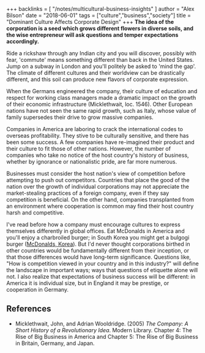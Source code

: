 +++
backlinks = [
  "/notes/multicultural-business-insights"
]
author = "Alex Bilson"
date = "2018-06-01"
tags = ["culture","business","society"]
title = "Dominant Culture Affects Corporate Design"
+++
**The idea of the corporation is a seed which grows different flowers in diverse soils, and the wise entrepreneur will ask questions and temper expectations accordingly.**

Ride a rickshaw through any Indian city and you will discover, possibly with fear, 'commute' means something different than back in the United States.  Jump on a subway in London and you'll politely be asked to 'mind the gap'.  The climate of different cultures and their worldview can be drastically different, and this soil can produce new flavors of corporate expression.

When the Germans engineered the company, their culture of education and respect for working class managers made a dramatic impact on the growth of their economic infrastructure (Micklethwait, loc. 1546).  Other European nations have not seen the same rapid growth, such as Italy, whose value of family supersedes their drive to grow massive companies.

Companies in America are laboring to crack the international codes to overseas profitability.  They stive to be culturally sensitive, and there has been some success.  A few companies have re-imagined their product and their culture to fit those of other nations.  However, the number of companies who take no notice of the host country's history of business, whether by ignorance or nationalistic pride, are far more numerous.

Businesses must consider the host nation's view of competition before attempting to push out competitors.  Countries that place the good of the nation over the growth of individual corporations may not appreciate the market-stealing practices of a foreign company, even if they say competition is beneficial.  On the other hand, companies transplanted from an environment where cooperation is common may find their host country harsh and competitive.

I've read before how a company must encourage cultures to express themselves differently in global offices.  Eat McDonalds in America and you'll enjoy a charbroiled burger; in South Korea you might get a bulgogi burger ([McDonalds, Korea](http://www.mcdonalds.co.kr/www/eng/main/main.do)).  But I'd never thought corporations birthed in other countries would be fundamentally different from their inception, or that those differences would have long-term significance.  Questions like, "How is competition viewed in your country and in this industry?" will define the landscape in important ways; ways that questions of etiquette alone will not.  I also realize that expectations of business success will be different: in America it is individual size, but in England it may be prestige, or cooperation in Germany.

## References

- Micklethwait, John, and Adrian Wooldridge. (2005) _The Company: A Short History of a Revolutionary Idea_. Modern Library. Chapter 4: The Rise of Big Business in America and Chapter 5: The Rise of Big Business in Britain, Germany, and Japan.
